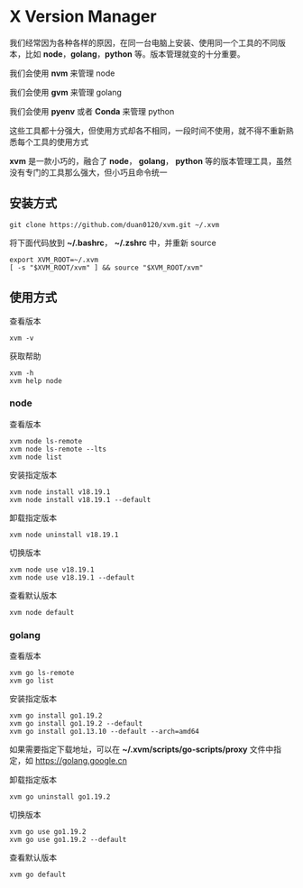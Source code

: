 # X Version Manager

我们经常因为各种各样的原因，在同一台电脑上安装、使用同一个工具的不同版本，比如 **node**，**golang**，**python** 等。版本管理就变的十分重要。

我们会使用 **nvm** 来管理 node

我们会使用 **gvm** 来管理 golang

我们会使用 **pyenv** 或者 **Conda** 来管理 python

这些工具都十分强大，但使用方式却各不相同，一段时间不使用，就不得不重新熟悉每个工具的使用方式

**xvm** 是一款小巧的，融合了 **node**， **golang**， **python** 等的版本管理工具，虽然没有专门的工具那么强大，但小巧且命令统一

## 安装方式

```
git clone https://github.com/duan0120/xvm.git ~/.xvm
```

将下面代码放到 **~/.bashrc**， **~/.zshrc** 中，并重新 source

```
export XVM_ROOT=~/.xvm
[ -s "$XVM_ROOT/xvm" ] && source "$XVM_ROOT/xvm"
```

## 使用方式

查看版本

```
xvm -v
```

获取帮助

```
xvm -h
xvm help node
```

### node

查看版本

```
xvm node ls-remote
xvm node ls-remote --lts
xvm node list
```

安装指定版本

```
xvm node install v18.19.1
xvm node install v18.19.1 --default
```

卸载指定版本

```
xvm node uninstall v18.19.1
```

切换版本

```
xvm node use v18.19.1
xvm node use v18.19.1 --default
```

查看默认版本

```
xvm node default
```

### golang

查看版本

```
xvm go ls-remote
xvm go list
```

安装指定版本

```
xvm go install go1.19.2
xvm go install go1.19.2 --default
xvm go install go1.13.10 --default --arch=amd64
```

如果需要指定下载地址，可以在 **~/.xvm/scripts/go-scripts/proxy** 文件中指定，如 https://golang.google.cn

卸载指定版本

```
xvm go uninstall go1.19.2
```

切换版本

```
xvm go use go1.19.2
xvm go use go1.19.2 --default
```

查看默认版本

```
xvm go default
```
